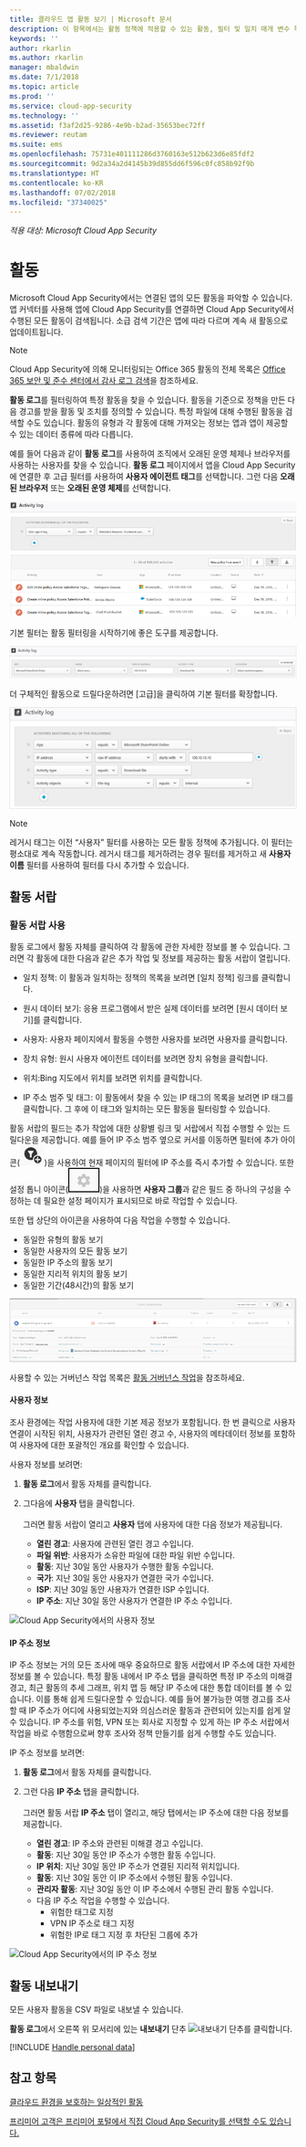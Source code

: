 ```yaml
---
title: 클라우드 앱 활동 보기 | Microsoft 문서
description: 이 항목에서는 활동 정책에 적용할 수 있는 활동, 필터 및 일치 매개 변수 목록을 제공합니다.
keywords: ''
author: rkarlin
ms.author: rkarlin
manager: mbaldwin
ms.date: 7/1/2018
ms.topic: article
ms.prod: ''
ms.service: cloud-app-security
ms.technology: ''
ms.assetid: f3af2d25-9286-4e9b-b2ad-35653bec72ff
ms.reviewer: reutam
ms.suite: ems
ms.openlocfilehash: 75731e401111286d3760163e512b623d6e85fdf2
ms.sourcegitcommit: 9d2a34a2d4145b39d855dd6f596c0fc858b92f9b
ms.translationtype: HT
ms.contentlocale: ko-KR
ms.lasthandoff: 07/02/2018
ms.locfileid: "37340025"
---
```

*적용 대상: Microsoft Cloud App Security*


# <a name="activities"></a>활동
Microsoft Cloud App Security에서는 연결된 앱의 모든 활동을 파악할 수 있습니다. 앱 커넥터를 사용해 앱에 Cloud App Security를 연결하면 Cloud App Security에서 수행된 모든 활동이 검색됩니다. 소급 검색 기간은 앱에 따라 다르며 계속 새 활동으로 업데이트됩니다. 

> [!NOTE] 
> Cloud App Security에 의해 모니터링되는 Office 365 활동의 전체 목록은 [Office 365 보안 및 준수 센터에서 감사 로그 검색](https://support.office.com/article/Search-the-audit-log-in-the-Office-365-Security-Compliance-Center-0d4d0f35-390b-4518-800e-0c7ec95e946c?ui=en-US&rs=en-US&ad=US#ID0EABAAA=Audited_activities)을 참조하세요.

**활동 로그**를 필터링하여 특정 활동을 찾을 수 있습니다. 활동을 기준으로 정책을 만든 다음 경고를 받을 활동 및 조치를 정의할 수 있습니다. 특정 파일에 대해 수행된 활동을 검색할 수도 있습니다. 활동의 유형과 각 활동에 대해 가져오는 정보는 앱과 앱이 제공할 수 있는 데이터 종류에 따라 다릅니다. 

예를 들어 다음과 같이 **활동 로그**를 사용하여 조직에서 오래된 운영 체제나 브라우저를 사용하는 사용자를 찾을 수 있습니다. **활동 로그** 페이지에서 앱을 Cloud App Security에 연결한 후 고급 필터를 사용하여 **사용자 에이전트 태그**를 선택합니다. 그런 다음 **오래된 브라우저** 또는 **오래된 운영 체제**를 선택합니다.

 ![활동 오래된 브라우저 예제](media/activity-example-outdated.png)
 
기본 필터는 활동 필터링을 시작하기에 좋은 도구를 제공합니다.

 ![기본 활동 로그 필터](media/activity-log-filter-basic.png)

더 구체적인 활동으로 드릴다운하려면 [고급]을 클릭하여 기본 필터를 확장합니다.

 ![고급 활동 로그 필터](media/activity-log-filter-advanced.png)

> [!NOTE] 
> 레거시 태그는 이전 “사용자” 필터를 사용하는 모든 활동 정책에 추가됩니다. 이 필터는 평소대로 계속 작동합니다. 레거시 태그를 제거하려는 경우 필터를 제거하고 새 **사용자 이름** 필터를 사용하여 필터를 다시 추가할 수 있습니다.
 
## <a name="the-activity-drawer"></a>활동 서랍

### <a name="working-with-the-activity-drawer"></a>활동 서랍 사용

활동 로그에서 활동 자체를 클릭하여 각 활동에 관한 자세한 정보를 볼 수 있습니다. 그러면 각 활동에 대한 다음과 같은 추가 작업 및 정보를 제공하는 활동 서랍이 열립니다.

   - 일치 정책: 이 활동과 일치하는 정책의 목록을 보려면 [일치 정책] 링크를 클릭합니다.

   - 원시 데이터 보기: 응용 프로그램에서 받은 실제 데이터를 보려면 [원시 데이터 보기]를 클릭합니다.

   - 사용자: 사용자 페이지에서 활동을 수행한 사용자를 보려면 사용자를 클릭합니다. 

   - 장치 유형: 원시 사용자 에이전트 데이터를 보려면 장치 유형을 클릭합니다. 

   - 위치:Bing 지도에서 위치를 보려면 위치를 클릭합니다.

   - IP 주소 범주 및 태그: 이 활동에서 찾을 수 있는 IP 태그의 목록을 보려면 IP 태그를 클릭합니다. 그 후에 이 태그와 일치하는 모든 활동을 필터링할 수 있습니다.    

 활동 서랍의 필드는 추가 작업에 대한 상황별 링크 및 서랍에서 직접 수행할 수 있는 드릴다운을 제공합니다. 예를 들어 IP 주소 범주 옆으로 커서를 이동하면 필터에 추가 아이콘(![필터에 추가](./media/add-to-filter-icon.png))을 사용하여 현재 페이지의 필터에 IP 주소를 즉시 추가할 수 있습니다. 또한 설정 톱니 아이콘(![설정 아이콘](./media/contextual-settings-icon.png))을 사용하면 **사용자 그룹**과 같은 필드 중 하나의 구성을 수정하는 데 필요한 설정 페이지가 표시되므로 바로 작업할 수 있습니다.

 또한 탭 상단의 아이콘을 사용하여 다음 작업을 수행할 수 있습니다.
 - 동일한 유형의 활동 보기
 - 동일한 사용자의 모든 활동 보기
 - 동일한 IP 주소의 활동 보기
 - 동일한 지리적 위치의 활동 보기
 - 동일한 기간(48시간)의 활동 보기
 
![활동 서랍](./media/activity-drawer.png "활동 서랍")  
  
사용할 수 있는 거버넌스 작업 목록은 [활동 거버넌스 작업](governance-actions.md#activity-governance-actions)을 참조하세요.

#### <a name="user-insights"></a>사용자 정보

조사 환경에는 작업 사용자에 대한 기본 제공 정보가 포함됩니다. 한 번 클릭으로 사용자 연결이 시작된 위치, 사용자가 관련된 열린 경고 수, 사용자의 메타데이터 정보를 포함하여 사용자에 대한 포괄적인 개요를 확인할 수 있습니다.

사용자 정보를 보려면:

1. **활동 로그**에서 활동 자체를 클릭합니다.

2. 그다음에 **사용자** 탭을 클릭합니다. <br></br> 그러면 활동 서랍이 열리고 **사용자** 탭에 사용자에 대한 다음 정보가 제공됩니다.
    - **열린 경고**: 사용자에 관련된 열린 경고 수입니다.
    - **파일 위반**: 사용자가 소유한 파일에 대한 파일 위반 수입니다.
    - **활동**: 지난 30일 동안 사용자가 수행한 활동 수입니다.
    - **국가**: 지난 30일 동안 사용자가 연결한 국가 수입니다.
    - **ISP**: 지난 30일 동안 사용자가 연결한 ISP 수입니다.
    - **IP 주소**: 지난 30일 동안 사용자가 연결한 IP 주소 수입니다.

![Cloud App Security에서의 사용자 정보](./media/user-insights.png)

#### <a name="ip-address-insights"></a>IP 주소 정보

IP 주소 정보는 거의 모든 조사에 매우 중요하므로 활동 서랍에서 IP 주소에 대한 자세한 정보를 볼 수 있습니다. 특정 활동 내에서 IP 주소 탭을 클릭하면 특정 IP 주소의 미해결 경고, 최근 활동의 추세 그래프, 위치 맵 등 해당 IP 주소에 대한 통합 데이터를 볼 수 있습니다. 이를 통해 쉽게 드릴다운할 수 있습니다. 예를 들어 불가능한 여행 경고를 조사할 때 IP 주소가 어디에 사용되었는지와 의심스러운 활동과 관련되어 있는지를 쉽게 알 수 있습니다. IP 주소를 위험, VPN 또는 회사로 지정할 수 있게 하는 IP 주소 서랍에서 작업을 바로 수행함으로써 향후 조사와 정책 만들기를 쉽게 수행할 수도 있습니다.

IP 주소 정보를 보려면:

1. **활동 로그**에서 활동 자체를 클릭합니다.

2. 그런 다음 **IP 주소** 탭을 클릭합니다. <br></br> 그러면 활동 서랍 **IP 주소** 탭이 열리고, 해당 탭에서는 IP 주소에 대한 다음 정보를 제공합니다.
    - **열린 경고**: IP 주소와 관련된 미해결 경고 수입니다.
    - **활동**: 지난 30일 동안 IP 주소가 수행한 활동 수입니다.
    - **IP 위치**: 지난 30일 동안 IP 주소가 연결된 지리적 위치입니다.
    - **활동**: 지난 30일 동안 이 IP 주소에서 수행된 활동 수입니다.
    - **관리자 활동**: 지난 30일 동안 이 IP 주소에서 수행된 관리 활동 수입니다.
    - 다음 IP 주소 작업을 수행할 수 있습니다.
        - 위험한 태그로 지정 
        - VPN IP 주소로 태그 지정
        - 위험한 IP로 태그 지정 후 차단된 그룹에 추가


![Cloud App Security에서의 IP 주소 정보](./media/ip-address-insights.png)

## 활동 내보내기 <a name="export"></a>

모든 사용자 활동을 CSV 파일로 내보낼 수 있습니다. 

**활동 로그**에서 오른쪽 위 모서리에 있는 **내보내기** 단추 ![내보내기 단추](./media/export-button.png)를 클릭합니다.

[!INCLUDE [Handle personal data](../includes/gdpr-intro-sentence.md)]



## <a name="see-also"></a>참고 항목  
[클라우드 환경을 보호하는 일상적인 활동](daily-activities-to-protect-your-cloud-environment.md)   

[프리미어 고객은 프리미어 포털에서 직접 Cloud App Security를 선택할 수도 있습니다.](https://premier.microsoft.com/)  
  
  